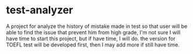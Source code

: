 # test-analyzer
A project for analyze the history of mistake made in test so that user will be able to find the issue that prevent him from high grade,  I'm not sure I will have time to start this project, but if have time, I will do. the version for TOEFL test will be developed first, then I may add more if still have time. 
